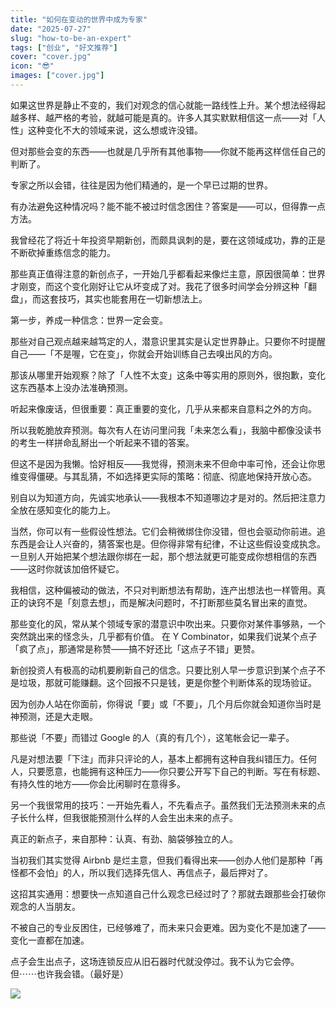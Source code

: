 ```yaml
---
title: "如何在变动的世界中成为专家"
date: "2025-07-27"
slug: "how-to-be-an-expert"
tags: ["创业", "好文推荐"]
cover: "cover.jpg"
icon: "😎"
images: ["cover.jpg"]
---
```

如果这世界是静止不变的，我们对观念的信心就能一路线性上升。某个想法经得起越多样、越严格的考验，就越可能是真的。许多人其实默默相信这一点——对「人性」这种变化不大的领域来说，这么想或许没错。



但对那些会变的东西——也就是几乎所有其他事物——你就不能再这样信任自己的判断了。



专家之所以会错，往往是因为他们精通的，是一个早已过期的世界。



有办法避免这种情况吗？能不能不被过时信念困住？答案是——可以，但得靠一点方法。



我曾经花了将近十年投资早期新创，而颇具讽刺的是，要在这领域成功，靠的正是不断砍掉重练信念的能力。



那些真正值得注意的新创点子，一开始几乎都看起来像烂主意，原因很简单：世界才刚变，而这个变化刚好让它从坏变成了对。我花了很多时间学会分辨这种「翻盘」，而这套技巧，其实也能套用在一切新想法上。



第一步，养成一种信念：世界一定会变。



那些对自己观点越来越笃定的人，潜意识里其实是认定世界静止。只要你不时提醒自己——「不是喔，它在变」，你就会开始训练自己去嗅出风的方向。



那该从哪里开始观察？除了「人性不太变」这条中等实用的原则外，很抱歉，变化这东西基本上没办法准确预测。



听起来像废话，但很重要：真正重要的变化，几乎从来都来自意料之外的方向。



所以我乾脆放弃预测。每次有人在访问里问我「未来怎么看」，我脑中都像没读书的考生一样拼命乱掰出一个听起来不错的答案。



但这不是因为我懒。恰好相反——我觉得，预测未来不但命中率可怜，还会让你思维变得僵硬。与其乱猜，不如选择更实际的策略：彻底、彻底地保持开放心态。



别自以为知道方向，先诚实地承认——我根本不知道哪边才是对的。然后把注意力全放在感知变化的能力上。



当然，你可以有一些假设性想法。它们会稍微绑住你没错，但也会驱动你前进。追东西是会让人兴奋的，猜答案也是。但你得非常有纪律，不让这些假设变成执念。
一旦别人开始把某个想法跟你绑在一起，那个想法就更可能变成你想相信的东西——这时你就该加倍怀疑它。



我相信，这种偏被动的做法，不只对判断想法有帮助，连产出想法也一样管用。真正的诀窍不是「刻意去想」，而是解决问题时，不打断那些莫名冒出来的直觉。



那些变化的风，常从某个领域专家的潜意识中吹出来。只要你对某件事够熟，一个突然跳出来的怪念头，几乎都有价值。
在 Y Combinator，如果我们说某个点子「疯了点」，那通常是称赞——搞不好还比「这点子不错」更赞。



新创投资人有极高的动机要刷新自己的信念。只要比别人早一步意识到某个点子不是垃圾，那就可能赚翻。这个回报不只是钱，更是你整个判断体系的现场验证。



因为创办人站在你面前，你得说「要」或「不要」，几个月后你就会知道你当时是神预测，还是大走眼。



那些说「不要」而错过 Google 的人（真的有几个），这笔帐会记一辈子。



凡是对想法要「下注」而非只评论的人，基本上都拥有这种自我纠错压力。任何人，只要愿意，也能拥有这种压力——你只要公开写下自己的判断。写在有标题、有持久性的地方——你会比闲聊时在意得多。



另一个我很常用的技巧：一开始先看人，不先看点子。虽然我们无法预测未来的点子长什么样，但我很能预测什么样的人会生出未来的点子。



真正的新点子，来自那种：认真、有劲、脑袋够独立的人。



当初我们其实觉得 Airbnb 是烂主意，但我们看得出来——创办人他们是那种「再怪都不会怕」的人，所以我们选择先信人、再信点子，最后押对了。



这招其实通用：想要快一点知道自己什么观念已经过时了？那就去跟那些会打破你观念的人当朋友。



不被自己的专业反困住，已经够难了，而未来只会更难。因为变化不是加速了——变化一直都在加速。



点子会生出点子，这场连锁反应从旧石器时代就没停过。我不认为它会停。
但⋯⋯也许我会错。（最好是）




![](https://prod-files-secure.s3.us-west-2.amazonaws.com/112d0858-5090-4d34-a606-b75eb8d65fd2/46476355-9cf3-4e99-9b7a-3531bc426380/1000202064.png?X-Amz-Algorithm=AWS4-HMAC-SHA256&X-Amz-Content-Sha256=UNSIGNED-PAYLOAD&X-Amz-Credential=ASIAZI2LB466WIAKWMKD%2F20250909%2Fus-west-2%2Fs3%2Faws4_request&X-Amz-Date=20250909T143423Z&X-Amz-Expires=3600&X-Amz-Security-Token=IQoJb3JpZ2luX2VjEG4aCXVzLXdlc3QtMiJGMEQCIG8KWNs9YruqiUaccSlCTUbD7t7RSu%2B2NU9MjMzTq7RmAiArXJv3NeKSlC%2Fl8zGptzgd%2BOQx1pj41NO0gAVJ652E4yqIBAjX%2F%2F%2F%2F%2F%2F%2F%2F%2F%2F8BEAAaDDYzNzQyMzE4MzgwNSIMqksJKGkopijFNoMKKtwD6vdpnpFxr86i6P328HkxGvQHdW%2BbWZFaugew14sVbr8x8O2CyI6BYE%2F4tNeJQsT3H5lh5aLCoUC3X5z%2FYd4CE6UjP7UWNxeOyKlyRRpb4mDC1rZGnOi30v1SX77%2BkpUwik%2FfeetuJodHVqmVm79Sk0sT9xMtPe%2BaCfWpaYNZ9a5jnND6Rl8E7Dyg%2BhvJwpxufmuUSRzFXnjpUyLVo7tfBGBDnrV9Sl7OsZwFYj2K6lj%2Fbi2CItCkNIICsz5NtwBNcGmQlsJc7BNPLPv4GB%2BUE5lD%2FqpcK6BnulygDQ9VEXckaVA7DiSm8FmCShAChVLGM7rxmZhDvnbMyXL2LZi9jYhjoRgBQslHKXfXZXe%2BVcQK3HLTFpKQLHgTv1Wn2dLAo3W%2BqK%2BTNXtPuZKdekyEmVt2ymShe6mx3aooRvBgtWSAPqPjT7zlHtf3x7NHarvpbR%2Bk2B4V5XDVYbcyKa7YNSTc8CGLufYPGfW7YC9uYWYi5IU1mz1gCwAliVTfpvIZZC0UHP9dw979DzDAvh%2BcLS6D%2BQHoqqSiRZTJ0bIzPJxw3jeFVU1yTkxXBSGJixdB6%2FvzhGc0uQH2wENKP2RVK6IbL04l397QmaOxlarumZE664bwULat0uqh1xcw2diAxgY6pgHQA%2Fwq7a6vmSs6Woz6jduNX40svmeZdDDMaPuTLJnrLYK9mDNgWaNDho8cs134IDbStvxYcTP66E45L8logT2zWEP6Cr%2BbrH3MuZ5uyIFFMhqlL3KHrmkR2e1NBH8MnXkO9oULfPFcyiXf1bwam9jUZ9%2FWoMssc7R4VYg70cZ4y3Um8ck0OKxBhUz0%2F%2B1b%2Bi2Q96YWxk2Jalngf39cc7w%2F2W8TD5Kp&X-Amz-Signature=d9238df49212dd57b4c3fddc736e8e97dc5052f3e44e8f2a6fe8c485c4cd5e34&X-Amz-SignedHeaders=host&x-amz-checksum-mode=ENABLED&x-id=GetObject)

